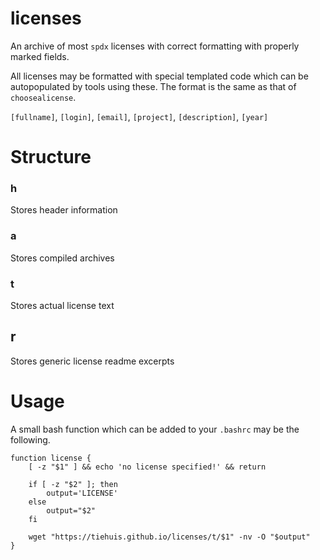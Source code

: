 # licenses

An archive of most `spdx` licenses with correct formatting with properly
marked fields.

All licenses may be formatted with special templated code which can be
autopopulated by tools using these. The format is the same as that of
`choosealicense`.

`[fullname]`, `[login]`, `[email]`, `[project]`, `[description]`, `[year]`

# Structure

### h
Stores header information

### a
Stores compiled archives

### t
Stores actual license text

## r
Stores generic license readme excerpts

# Usage

A small bash function which can be added to your `.bashrc` may be the
following.

```
function license {
    [ -z "$1" ] && echo 'no license specified!' && return

    if [ -z "$2" ]; then
        output='LICENSE'
    else
        output="$2"
    fi

    wget "https://tiehuis.github.io/licenses/t/$1" -nv -O "$output"
}
```

